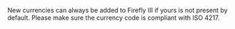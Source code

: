 New currencies can always be added to Firefly III if yours is not present by default. Please make sure the currency code is compliant with ISO 4217.